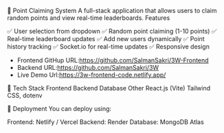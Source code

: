 📌 Point Claiming System
A full-stack application that allows users to claim random points and view real-time leaderboards.
Features

✅ User selection from dropdown
✅ Random point claiming (1-10 points)
✅ Real-time leaderboard updates
✅ Add new users dynamically
✅ Point history tracking
✅ Socket.io for real-time updates
✅ Responsive design

- Frontend GitHup URL:https://github.com/SalmanSakri/3W-Frontend
- Backend URL:https://github.com/SalmanSakri/3W
- Live Demo Url:https://3w-frontend-code.netlify.app/


🧩 Tech Stack
Frontend	Backend	Database	Other
React.js (Vite)
Tailwind CSS,
dotenv

📌 Deployment
You can deploy using:

Frontend: Netlify / Vercel
Backend: Render
Database: MongoDB Atlas
